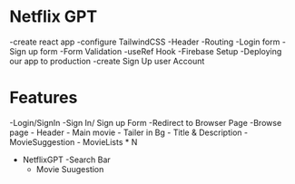 # Netflix GPT
-create react app
-configure TailwindCSS
-Header 
-Routing
-Login form
-Sign up form
-Form Validation
-useRef Hook
-Firebase Setup
-Deploying our app to production
-create Sign Up user Account


# Features 
-Login/SignIn
    -Sign In/ Sign up Form 
    -Redirect to Browser Page
-Browse page
    - Header 
    - Main movie
    - Tailer in Bg
    - Title & Description
    - MovieSuggestion
        - MovieLists * N
- NetflixGPT
    -Search Bar
    - Movie Suugestion
    

